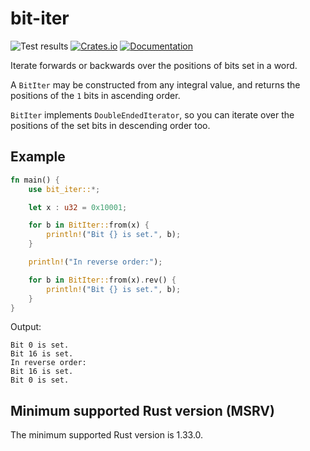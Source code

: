 # bit-iter

![Test results](https://github.com/ctamblyn/bit-iter/actions/workflows/quickstart.yml/badge.svg)
[![Crates.io](https://img.shields.io/crates/v/bit-iter)](https://crates.io/crates/bit-iter)
[![Documentation](https://docs.rs/bit-iter/badge.svg)](https://docs.rs/bit-iter)

Iterate forwards or backwards over the positions of bits set in a word.

A `BitIter` may be constructed from any integral value, and returns the
positions of the `1` bits in ascending order.

`BitIter` implements `DoubleEndedIterator`, so you can iterate over the
positions of the set bits in descending order too.

## Example

```rust
fn main() {
    use bit_iter::*;

    let x : u32 = 0x10001;

    for b in BitIter::from(x) {
        println!("Bit {} is set.", b);
    }

    println!("In reverse order:");

    for b in BitIter::from(x).rev() {
        println!("Bit {} is set.", b);
    }
}
```

Output:

```text
Bit 0 is set.
Bit 16 is set.
In reverse order:
Bit 16 is set.
Bit 0 is set.
```

## Minimum supported Rust version (MSRV)

The minimum supported Rust version is 1.33.0.
